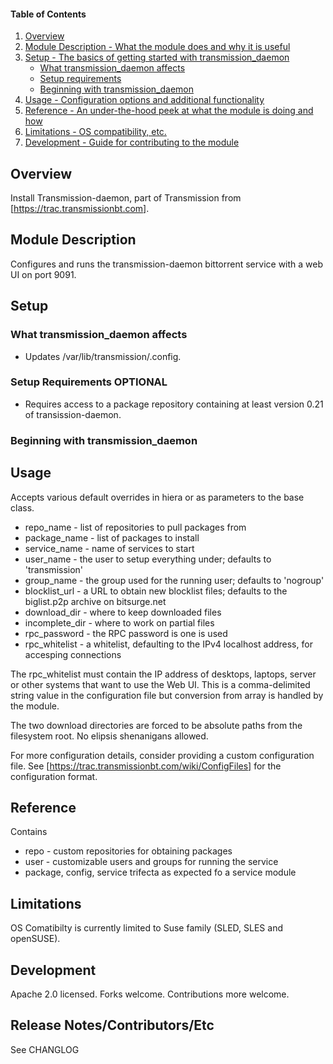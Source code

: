 #### Table of Contents

1. [Overview](#overview)
2. [Module Description - What the module does and why it is useful](#module-description)
3. [Setup - The basics of getting started with transmission_daemon](#setup)
    * [What transmission_daemon affects](#what-transmission_daemon-affects)
    * [Setup requirements](#setup-requirements)
    * [Beginning with transmission_daemon](#beginning-with-transmission_daemon)
4. [Usage - Configuration options and additional functionality](#usage)
5. [Reference - An under-the-hood peek at what the module is doing and how](#reference)
5. [Limitations - OS compatibility, etc.](#limitations)
6. [Development - Guide for contributing to the module](#development)

## Overview

Install Transmission-daemon, part of Transmission from [https://trac.transmissionbt.com].


## Module Description

Configures and runs the transmission-daemon bittorrent service with a web UI on port 9091.

## Setup

### What transmission_daemon affects

 * Updates /var/lib/transmission/.config.

### Setup Requirements **OPTIONAL**

 * Requires access to a package repository containing at least version 0.21 of transission-daemon.


### Beginning with transmission_daemon


## Usage

Accepts various default overrides in hiera or as parameters to the base class.

 * repo\_name - list of repositories to pull packages from
 * package\_name - list of packages to install
 * service\_name - name of services to start
 * user\_name - the user to setup everything under; defaults to 'transmission'
 * group\_name - the group used for the running user; defaults to 'nogroup'
 * blocklist\_url - a URL to obtain new blocklist files; defaults to the biglist.p2p archive on bitsurge.net
 * download\_dir - where to keep downloaded files
 * incomplete\_dir - where to work on partial files
 * rpc\_password - the RPC password is one is used
 * rpc\_whitelist - a whitelist, defaulting to the IPv4 localhost address, for accesping connections

The rpc\_whitelist must contain the IP address of desktops, laptops, server or other systems that want to use the Web UI.  This is a comma-delimited string value in the configuration file but conversion from array is handled by the module.

The two download directories are forced to be absolute paths from the filesystem root.  No elipsis shenanigans allowed.

For more configuration details, consider providing a custom configuration file.  See [https://trac.transmissionbt.com/wiki/ConfigFiles] for the configuration format.

## Reference

Contains

 * repo - custom repositories for obtaining packages
 * user - customizable users and groups for running the service
 * package, config, service trifecta as expected fo a service module

## Limitations

OS Comatibilty is currently limited to Suse family (SLED, SLES and openSUSE).

## Development

Apache 2.0 licensed. Forks welcome.  Contributions more welcome.

## Release Notes/Contributors/Etc 

See CHANGLOG
